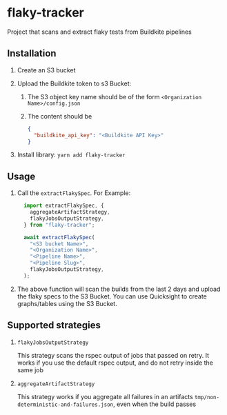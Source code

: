 # flaky-tracker

Project that scans and extract flaky tests from Buildkite pipelines

## Installation

1. Create an S3 bucket
1. Upload the Buildkite token to s3 Bucket:
    1. The S3 object key name should be of the form `<Organization Name>/config.json`
    1. The content should be

        ```json
        {
          "buildkite_api_key": "<Buildkite API Key>"
        }
        ```

1. Install library: `yarn add flaky-tracker`

## Usage

1. Call the `extractFlakySpec`. For Example:

    ```typescript
      import extractFlakySpec, {
        aggregateArtifactStrategy,
        flakyJobsOutputStrategy,
      } from "flaky-tracker";

      await extractFlakySpec(
        "<S3 bucket Name>",
        "<Organization Name>",
        "<Pipeline Name>",
        "<Pipeline Slug>",
        flakyJobsOutputStrategy,
      );
    ```

1. The above function will scan the builds from the last 2 days and upload the flaky specs to the S3 Bucket. You can use Quicksight to create graphs/tables using the S3 Bucket.

## Supported strategies

1. `flakyJobsOutputStrategy`

    This strategy scans the rspec output of jobs that passed on retry. It works if you use the default rspec output, and do not retry inside the same job

1. `aggregateArtifactStrategy`

    This strategy works if you aggregate all failures in an artifacts `tmp/non-deterministic-and-failures.json`, even when the build passes
